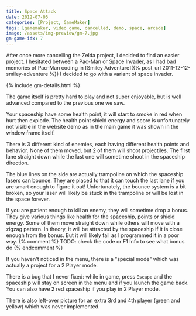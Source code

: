 ```yaml
---
title: Space Attack
date: 2012-07-05
categories: [Project, GameMaker]
tags: [gamemaker, video game, cancelled, demo, space, arcade]
image: /assets/img-preview/gm-7.jpg
gm-game-idx: 7
---
```


After once more cancelling the Zelda project, I decided to find an easier project.
I hesitated between a Pac-Man or Space Invader, as I had bad memories of Pac-Man coding in 
[Smiley Adventure]({% post_url 2011-12-12-smiley-adventure %}) I decided to go with
a variant of space invader.

{% include gm-details.html %}

The game itself is pretty hard to play and not super enjoyable, 
but is well advanced compared to the previous one we saw.

Your spaceship have some health point, it will start to smoke in red when hurt then explode.
The health point shield energy and score is unfortunately not visible in the website demo
as in the main game it was shown in the window frame itself.

There is 3 different kind of enemies, each having different health points and behavior.
None of them moved, but 2 of them will shoot projectiles.
The first lane straight down while the last one will sometime shoot in the spaceship direction.

The blue lines on the side are actually trampoline on which the spaceship lasers can bounce.
They are placed to that it can touch the last lane if you are smart enough to figure it out!
Unfortunately, the bounce system is a bit broken, 
so your laser will likely be stuck in the trampoline or will be lost in the space forever.

If you are patient enough to kill an enemy, they will sometime drop a bonus.
They give various things like health for the spaceship, points or shield energy.
Some of them move straight down while others will move with a zigzag pattern.
In theory, it will be attracted by the spaceship if it is close enough from the bonus.
But it will likely fail as I programmed it in a poor way.
{% comment %} TODO: check the code or F1 Info to see what bonus do {% endcomment %}

If you haven't noticed in the menu, there is a "special mode" which was actually a project for a 2 Player mode.

There is a bug that I never fixed: 
while in game, press `Escape` and the spaceship will stay on screen in the menu and if you launch the game back.
You can also have 2 red spaceship if you play in 2 Player mode.

There is also left-over picture for an extra 3rd and 4th player (green and yellow) which was never implemented.

